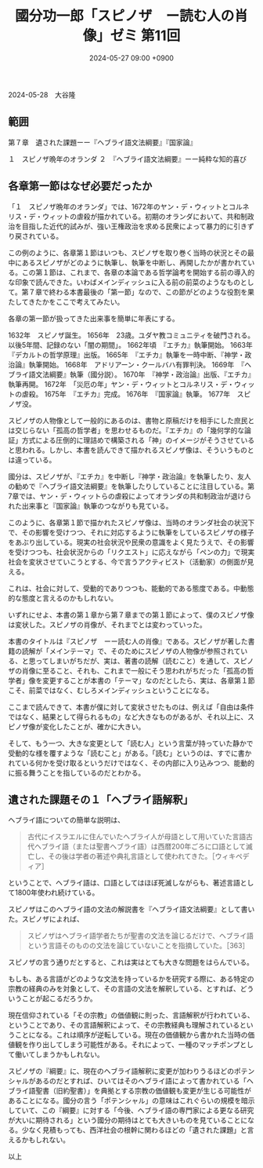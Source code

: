 ﻿---
layout: post
title: "國分功一郎「スピノザ　ー読む人の肖像」ゼミ 第11回"
date: 2024-05-27 09:00 +0900
categories: spinoza
---
2024-05-28　大谷隆

## 範囲

第７章　遺された課題ーー『ヘブライ語文法綱要』『国家論』

１　スピノザ晩年のオランダ
２　『ヘブライ語文法綱要』ーー純粋な知的喜び

## 各章第一節はなぜ必要だったか
「１　スピノザ晩年のオランダ」では、1672年のヤン・デ・ウィットとコルネリス・デ・ウィットの虐殺が描かれている。初期のオランダにおいて、共和制政治を目指した近代的試みが、強い王権政治を求める民衆によって暴力的に引きずり戻されている。

この例のように、各章第１節はいつも、スピノザを取り巻く当時の状況とその最中にあるスピノザがどのように執筆し、執筆を中断し、再開したかが書かれている。この第１節は、これまで、各章の本論である哲学論考を開始する前の導入的な印象で読んできた。いわばメインディッシュに入る前の前菜のようなものとして。第７章で終わる本書最後の「第一節」なので、この節がどのような役割を果たしてきたかをここで考えてみたい。

各章の第一節が扱ってきた出来事を簡単に年表にする。

1632年　スピノザ誕生。
1656年　23歳。ユダヤ教コミュニティを破門される。以後5年間、記録のない「闇の期間」。
1662年頃　『エチカ』執筆開始。
1663年　『デカルトの哲学原理』出版。
1665年　『エチカ』執筆を一時中断、『神学・政治論』執筆開始。
1668年　アドリアーン・クールバハ有罪判決。
1669年　『ヘブライ語文法綱要』執筆（國分説）。
1670年　『神学・政治論』出版、『エチカ』執筆再開。
1672年　「災厄の年」ヤン・デ・ウィットとコルネリス・デ・ウィットの虐殺。
1675年　『エチカ』完成。
1676年　『国家論』執筆。
1677年　スピノザ没。

スピノザの人物像として一般的にあるのは、書物と原稿だけを相手にした庶民とは交じらない「孤高の哲学者」を思わせるものだ。『エチカ』の「幾何学的な論証」方式による圧倒的に理詰めで構築される「神」のイメージがそうさせていると思われる。しかし、本書を読んできて描かれるスピノザ像は、そういうものとは違っている。

國分は、スピノザが、『エチカ』を中断し『神学・政治論』を執筆したり、友人の勧めで『ヘブライ語文法綱要』を執筆したりしていることに注目している。第7章では、ヤン・デ・ウィットらの虐殺によってオランダの共和制政治が退けられた出来事と『国家論』執筆のつながりも見ている。

このように、各章第１節で描かれたスピノザ像は、当時のオランダ社会の状況下で、その影響を受けつつ、それに対応するように執筆をしているスピノザの様子をあぶり出している。現実の社会状況や民衆の意識をよく見たうえで、その影響を受けつつも、社会状況からの「リクエスト」に応えながら「ペンの力」で現実社会を変状させていこうとする、今で言うアクティビスト（活動家）の側面が見える。

これは、社会に対して、受動的でありつつも、能動的である態度である。中動態的な態度と言えるのかもしれない。

いずれにせよ、本書の第１章から第７章までの第１節によって、僕のスピノザ像は変状した。スピノザの肖像が、それまでとは変わっていった。

本書のタイトルは『スピノザ　ーー読む人の肖像』である。スピノザが著した書籍の読解が「メインテーマ」で、そのためにスピノザの人物像が参照されている、と思ってしまいがちだが、実は、著書の読解（読むこと）を通して、スピノザの肖像に至ること、それも、これまで一般にそう思われがちだった「孤高の哲学者」像を変更することが本書の「テーマ」なのだとしたら、実は、各章第１節こそ、前菜ではなく、むしろメインディッシュということになる。

ここまで読んできて、本書が僕に対して変状させたものは、例えば「自由は条件ではなく、結果として得られるもの」など大きなものがあるが、それ以上に、スピノザ像が変化したことが、確かに大きい。

そして、もう一つ、大きな変更として「読む人」という言葉が持っていた静かで受動的な様を覆すような「読むこと」がある。「読む」というのは、すでに書かれている何かを受け取るというだけではなく、その内部に入り込みつつ、能動的に振る舞うことを指しているのだとわかる。

## 遺された課題その１「ヘブライ語解釈」

ヘブライ語についての簡単な説明は、

> 古代にイスラエルに住んでいたヘブライ人が母語として用いていた言語古代ヘブライ語（または聖書ヘブライ語）は西暦200年ごろに口語として滅亡し、その後は学者の著述や典礼言語として使われてきた。［ウィキペディア］

ということで、ヘブライ語は、口語としてはほぼ死滅しながらも、著述言語として1800年使われ続けている。

スピノザはこのヘブライ語の文法の解説書を『ヘブライ語文法綱要』として書いた。スピノザによれば、

> スピノザはヘブライ語学者たちが聖書の文法を論じるだけで、ヘブライ語という言語そのものの文法を論じていないことを指摘していた。［363］

スピノザの言う通りだとすると、これは実はとても大きな問題をはらんでいる。

もしも、ある言語がどのような文法を持っているかを研究する際に、ある特定の宗教の経典のみを対象として、その言語の文法を解釈している、とすれば、どういうことが起こるだろうか。

現在信仰されている「その宗教」の価値観に則った、言語解釈が行われている、ということであり、その言語解釈によって、その宗教経典も理解されているということになる。これは順序が逆転している。現在の価値観から書かれた当時の価値観を作り出してしまう可能性がある。それによって、一種のマッチポンプとして働いてしまうかもしれない。

スピノザの『綱要』に、現在のヘブライ語解釈に変更が加わりうるほどのポテンシャルがあるのだとすれば、ひいてはそのヘブライ語によって書かれている「ヘブライ語聖書（旧約聖書）」を典拠とする宗教の価値観も変更が生じる可能性があることになる。國分の言う「ポテンシャル」の意味はこれぐらいの規模を暗示していて、この『綱要』に対する「今後、ヘブライ語の専門家による更なる研究が大いに期待される」という國分の期待はとても大きいものを見ていることになる。少なく見積もっても、西洋社会の根幹に関わるほどの「遺された課題」と言えるかもしれない。

以上

